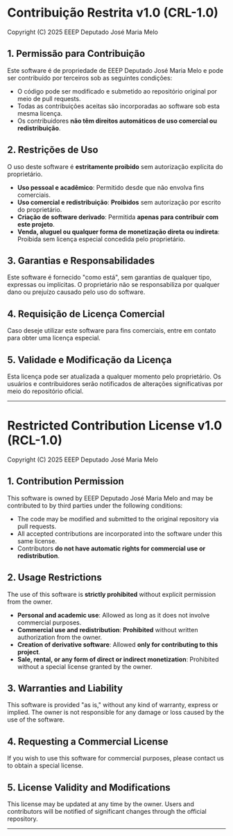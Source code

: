 # Contribuição Restrita v1.0 (CRL-1.0)

Copyright (C) 2025 EEEP Deputado José Maria Melo

## 1. Permissão para Contribuição
Este software é de propriedade de EEEP Deputado José Maria Melo e pode ser contribuído por terceiros sob as seguintes condições:

- O código pode ser modificado e submetido ao repositório original por meio de pull requests.
- Todas as contribuições aceitas são incorporadas ao software sob esta mesma licença.
- Os contribuidores **não têm direitos automáticos de uso comercial ou redistribuição**.

## 2. Restrições de Uso
O uso deste software é **estritamente proibido** sem autorização explícita do proprietário.

- **Uso pessoal e acadêmico**: Permitido desde que não envolva fins comerciais.
- **Uso comercial e redistribuição**: **Proibidos** sem autorização por escrito do proprietário.
- **Criação de software derivado**: Permitida **apenas para contribuir com este projeto**.
- **Venda, aluguel ou qualquer forma de monetização direta ou indireta**: Proibida sem licença especial concedida pelo proprietário.

## 3. Garantias e Responsabilidades
Este software é fornecido "como está", sem garantias de qualquer tipo, expressas ou implícitas. O proprietário não se responsabiliza por qualquer dano ou prejuízo causado pelo uso do software.

## 4. Requisição de Licença Comercial
Caso deseje utilizar este software para fins comerciais, entre em contato para obter uma licença especial.

## 5. Validade e Modificação da Licença
Esta licença pode ser atualizada a qualquer momento pelo proprietário. Os usuários e contribuidores serão notificados de alterações significativas por meio do repositório oficial.

---

# Restricted Contribution License v1.0 (RCL-1.0)

Copyright (C) 2025 EEEP Deputado José Maria Melo

## 1. Contribution Permission
This software is owned by EEEP Deputado José Maria Melo and may be contributed to by third parties under the following conditions:

- The code may be modified and submitted to the original repository via pull requests.
- All accepted contributions are incorporated into the software under this same license.
- Contributors **do not have automatic rights for commercial use or redistribution**.

## 2. Usage Restrictions
The use of this software is **strictly prohibited** without explicit permission from the owner.

- **Personal and academic use**: Allowed as long as it does not involve commercial purposes.
- **Commercial use and redistribution**: **Prohibited** without written authorization from the owner.
- **Creation of derivative software**: Allowed **only for contributing to this project**.
- **Sale, rental, or any form of direct or indirect monetization**: Prohibited without a special license granted by the owner.

## 3. Warranties and Liability
This software is provided "as is," without any kind of warranty, express or implied. The owner is not responsible for any damage or loss caused by the use of the software.

## 4. Requesting a Commercial License
If you wish to use this software for commercial purposes, please contact us to obtain a special license.

## 5. License Validity and Modifications
This license may be updated at any time by the owner. Users and contributors will be notified of significant changes through the official repository.

---

